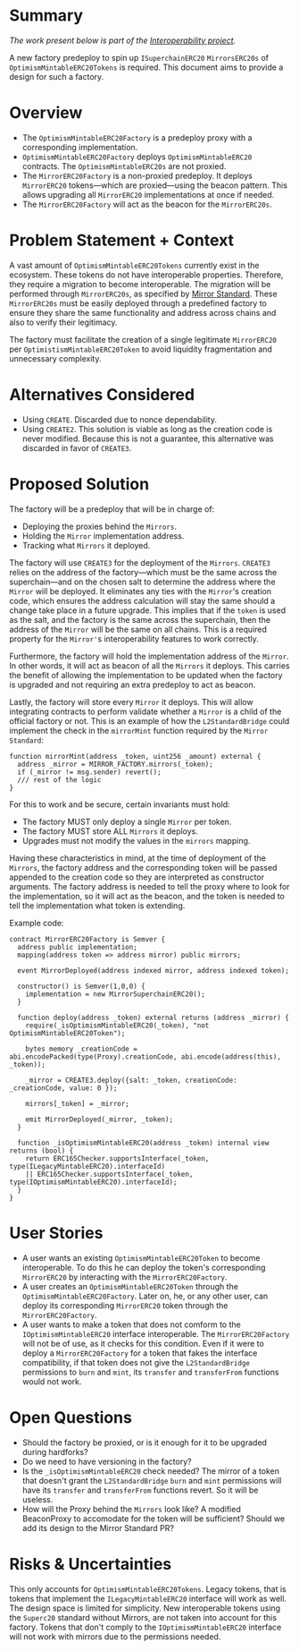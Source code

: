 # Summary

*The work present below is part of the [Interoperability project](https://github.com/ethereum-optimism/optimism/issues/10899).*

A new factory predeploy to spin up `ISuperchainERC20` `MirrorsERC20s` of `OptimismMintableERC20Tokens` is required. This document aims to provide a design for such a factory.

# Overview

- The `OptimismMintableERC20Factory` is a predeploy proxy with a corresponding implementation.
- `OptimismMintableERC20Factory` deploys `OptimismMintableERC20` contracts. The `OptimismMintableERC20s` are not proxied.
- The `MirrorERC20Factory` is a non-proxied predeploy. It deploys `MirrorERC20` tokens—which are proxied—using the beacon pattern. This allows upgrading all `MirrorERC20` implementations at once if needed.
- The `MirrorERC20Factory` will act as the beacon for the `MirrorERC20s`.


# Problem Statement + Context

A vast amount of `OptimismMintableERC20Tokens` currently exist in the ecosystem. These tokens do not have interoperable properties. Therefore, they require a migration to become interoperable. The migration will be performed through `MirrorERC20s`, as specified by [Mirror Standard](https://github.com/ethereum-optimism/design-docs/pull/36). These `MirrorERC20s` must be easily deployed through a predefined factory to ensure they share the same functionality and address across chains and also to verify their legitimacy.

The factory must facilitate the creation of a single legitimate `MirrorERC20` per `OptimistismMintableERC20Token` to avoid liquidity fragmentation and unnecessary complexity.

# Alternatives Considered
- Using `CREATE`. Discarded due to nonce dependability.
- Using `CREATE2`. This solution is viable as long as the creation code is never modified. Because this is not a guarantee, this alternative was discarded in favor of `CREATE3`.

# Proposed Solution

The factory will be a predeploy that will be in charge of:
- Deploying the proxies behind the `Mirrors`.
- Holding the `Mirror` implementation address.
- Tracking what `Mirrors` it deployed.

The factory will use `CREATE3` for the deployment of the `Mirrors`. `CREATE3` relies on the address of the factory—which must be the same across the superchain—and on the chosen salt to determine the address where the `Mirror` will be deployed. It eliminates any ties with the `Mirror`'s creation code, which ensures the address calculation will stay the same should a change take place in a future upgrade. This implies that if the `token` is used as the salt, and the factory is the same across the superchain, then the address of the `Mirror` will be the same on all chains. This is a required property for the `Mirror'`s interoperability features to work correctly.

Furthermore, the factory will hold the implementation address of the `Mirror`. In other words, it will act as beacon of all the `Mirrors` it deploys. This carries the benefit of allowing the implementation to be updated when the factory is upgraded and not requiring an extra predeploy to act as beacon.

Lastly, the factory will store every `Mirror` it deploys. This will allow integrating contracts to perform validate whether a `Mirror` is a child of the official factory or not. This is an example of how the `L2StandardBridge` could implement the check in the `mirrorMint` function required by the `Mirror Standard`:

```solidity
function mirrorMint(address _token, uint256 _amount) external {
  address _mirror = MIRROR_FACTORY.mirrors(_token);
  if (_mirror != msg.sender) revert();
  /// rest of the logic
}

```

For this to work and be secure, certain invariants must hold:
- The factory MUST only deploy a single `Mirror` per token.
- The factory MUST store ALL `Mirrors` it deploys. 
- Upgrades must not modify the values in the `mirrors` mapping.


Having these characteristics in mind, at the time of deployment of the `Mirrors`, the factory address and the corresponding token will be passed appended to the creation code so they are interpreted as constructor arguments. The factory address is needed to tell the proxy where to look for the implementation, so it will act as the beacon, and the token is needed to tell the implementation what token is extending.    

Example code:

```solidity
contract MirrorERC20Factory is Semver {
  address public implementation;
  mapping(address token => address mirror) public mirrors;

  event MirrorDeployed(address indexed mirror, address indexed token);

  constructor() is Semver(1,0,0) {
	implementation = new MirrorSuperchainERC20();
  }

  function deploy(address _token) external returns (address _mirror) {
	require(_isOptimismMintableERC20(_token), "not OptimismMintableERC20Token");

	bytes memory _creationCode = abi.encodePacked(type(Proxy).creationCode, abi.encode(address(this), _token));

	_mirror = CREATE3.deploy({salt: _token, creationCode: _creationCode, value: 0 });

	mirrors[_token] = _mirror;

	emit MirrorDeployed(_mirror, _token);
  }

  function _isOptimismMintableERC20(address _token) internal view returns (bool) {
	return ERC165Checker.supportsInterface(_token, type(ILegacyMintableERC20).interfaceId)
	|| ERC165Checker.supportsInterface(_token, type(IOptimismMintableERC20).interfaceId);
  } 
}

```

# User Stories
- A user wants an existing `OptimismMintableERC20Token` to become interoperable. To do this he can deploy the token's corresponding `MirrorERC20` by interacting with the `MirrorERC20Factory`.
- A user creates an `OptimismMintableERC20Token` through the `OptimismMintableERC20Factory`. Later on, he, or any other user, can deploy its corresponding `MirrorERC20` token through the `MirrorERC20Factory`.
- A user wants to make a token that does not comform to the `IOptimismMintableERC20` interface interoperable. The `MirrorERC20Factory` will not be of use, as it checks for this condition. Even if it were to deploy a `MirrorERC20Factory` for a token that fakes the interface compatibility, if that token does not give the `L2StandardBridge` permissions to `burn` and `mint`, its `transfer` and `transferFrom` functions would not work. 

# Open Questions
- Should the factory be proxied, or is it enough for it to be upgraded during hardforks?
- Do we need to have versioning in the factory?
- Is the `_isOptimismMintableERC20` check needed? The mirror of a token that doesn't grant the `L2StandardBridge` `burn` and `mint` permissions will have its `transfer` and `transferFrom` functions revert. So it will be useless. 
- How will the Proxy behind the `Mirrors` look like? A modified BeaconProxy to accomodate for the token will be sufficient? Should we add its design to the Mirror Standard PR?

# Risks & Uncertainties

This only accounts for `OptimismMintableERC20Tokens`. Legacy tokens, that is tokens that implement the `ILegacyMintableERC20` interface will work as well. The design space is limited for simplicity. New interoperable tokens using the `Superc20` standard without Mirrors, are not taken into account for this factory. Tokens that don't comply to the `IOptimismMintableERC20` interface will not work with mirrors due to the permissions needed.